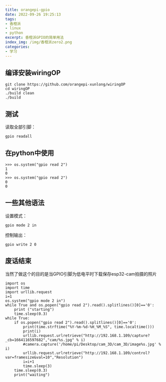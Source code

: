 ```yaml
---
title: orangepi-gpio
date: 2022-09-26 19:25:13
tags:
- 香橙派
- linux
- python
excerpt: 香橙派GPIO的简单用法
index_img: /img/香橙派zero2.png
categories: 
- 学习
---
```

## 编译安装wiringOP
```
git clone https://github.com/orangepi-xunlong/wiringOP
cd wiringOP
./build clean
./build
```
## 测试
读取全部引脚：
```
gpio readall
```
## 在python中使用
```
>>> os.system("gpio read 2")
1
0
>>> os.system("gpio read 2")
0
0
```
## 一些其他语法
设置模式：
```
gpio mode 2 in
```
控制输出：
```
gpio write 2 0
```
## 废话结束
当然了做这个的目的是当GPIO引脚为低电平时下载保存esp32-cam拍摄的照片
```
import os
import time
import urllib.request
i=1
os.system("gpio mode 2 in")
while True and os.popen("gpio read 2").read().splitlines()[0]=='0':
    print ("starting")
    time.sleep(0.3)
while True:
    if os.popen("gpio read 2").read().splitlines()[0]=='0':
        print(time.strftime("%Y-%m-%d-%H_%M_%S", time.localtime()))
        print(i)
        urllib.request.urlretrieve("http://192.168.1.109/capture?_cb=1664116597682","cam/%s.jpg" % i)
        #camera.capture('/home/pi/Desktop/cam_3D/cam_3D/image%s.jpg' % i)
        urllib.request.urlretrieve("http://192.168.1.109/control?var=framesize&val=10","Resolution")
        i=i+1
        time.sleep(3)
    time.sleep(0.3)
    print("waiting")
```